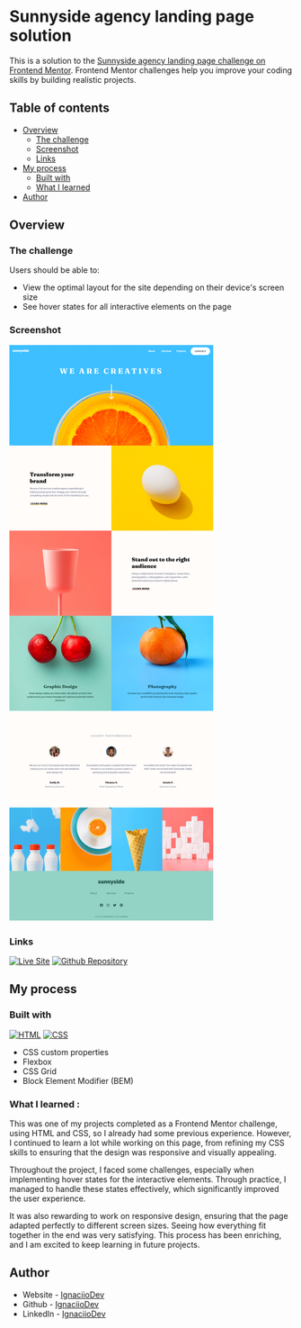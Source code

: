 # Sunnyside agency landing page solution

This is a solution to the [Sunnyside agency landing page challenge on Frontend Mentor](https://www.frontendmentor.io/challenges/sunnyside-agency-landing-page-7yVs3B6ef). Frontend Mentor challenges help you improve your coding skills by building realistic projects.

## Table of contents

- [Overview](#overview)
  - [The challenge](#the-challenge)
  - [Screenshot](#screenshot)
  - [Links](#links)
- [My process](#my-process)
  - [Built with](#built-with)
  - [What I learned](#what-i-learned)
- [Author](#author)

## Overview

### The challenge

Users should be able to:

- View the optimal layout for the site depending on their device's screen size
- See hover states for all interactive elements on the page

### Screenshot

![Screenshot](final/final-desktop.png)

### Links

[![Live Site](https://img.shields.io/static/v1?label=&message=Live%20Site&color=0ABF53&style=for-the-badge)](https://ignaciiodev.github.io/Sunnyside-agency-landing-page/)
[![Github Repository](https://img.shields.io/static/v1?label=&message=Github%20Repository&color=0ABF53&style=for-the-badge&logo=github&logoColor=white)](https://github.com/IgnaciioDev/Sunnyside-agency-landing-page)

## My process

### Built with

[![HTML](https://img.shields.io/static/v1?label=&message=HTML&color=E34F26&logo=html5&logoColor=white&style=for-the-badge)](https://developer.mozilla.org/es/docs/Web/HTML)
[![CSS](https://img.shields.io/static/v1?label=&message=CSS&color=1572B6&logo=css3&logoColor=white&style=for-the-badge)](https://developer.mozilla.org/es/docs/Web/CSS)

- CSS custom properties
- Flexbox
- CSS Grid
- Block Element Modifier (BEM)

### What I learned :

This was one of my projects completed as a Frontend Mentor challenge, using HTML and CSS, so I already had some previous experience. However, I continued to learn a lot while working on this page, from refining my CSS skills to ensuring that the design was responsive and visually appealing.

Throughout the project, I faced some challenges, especially when implementing hover states for the interactive elements. Through practice, I managed to handle these states effectively, which significantly improved the user experience.

It was also rewarding to work on responsive design, ensuring that the page adapted perfectly to different screen sizes. Seeing how everything fit together in the end was very satisfying. This process has been enriching, and I am excited to keep learning in future projects.

## Author

- Website - [IgnaciioDev](https://ignaciiodev.github.io/portfolio2024/) 
- Github - [IgnaciioDev](https://github.com/IgnaciioDev) 
- LinkedIn - [IgnaciioDev](https://www.linkedin.com/in/ignaciodev/) 

